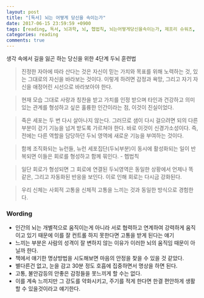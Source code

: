 ```yaml
---
layout: post
title: "[독서] 뇌는 어떻게 당신을 속이는가"
date: 2017-06-15 23:59:59 +0900
tags: [reading, 독서, 뇌과학, 뇌, 헵법칙, 뇌는어떻게당신을속이는가, 제프리 슈워츠, 레베카 글래딩]
categories: reading
comments: true
---
```

생각 속에서 길을 잃곤 하는 당신을 위한 4단계 두뇌 훈련법

> 진정한 자아에 따라 산다는 것은 자신이 믿는 가치와 목표를 위해 노력하는 것, 있는 그대로의 자신을 바라보는 것이다. 이렇게 하려면 감정과 욕망, 그리고 자기 자신을 애정어린 시선으로 바라보아야 한다.

> 현재 모습 그대로 사랑과 칭찬을 받고 가치를 인정 받으며 타인과 건강하고 의미 있는 관계를 형성하고 싶은 훌륭한 인간이라는 점, 이것이 진실이었다.

> 죽은 세포는 두 번 다시 살아나지 않는다. 그러므로 샘이 다시 걸으려면 되의 다른 부분이 걷기 기능을 넘겨 받도록 가르쳐야 한다. 바로 이것이 신경가소성이다. 즉, 전에는 다른 역할을 담당하던 두뇌 영역에 새로운 기능을 부여하는 것이다.

> 함께 조직화되는 뉴런들, 뉴런 세포집단(두뇌부분)이 동시에 활성화되는 일이 반복되면 이들은 회로를 형성하고 함께 묶인다. - 헵법칙

> 일단 회로가 형성되면 그 회로에 연결된 두뇌영역은 동일한 상황에서 언제나 똑 같은, 그리고 자동화된 반응을 보인다. 이로 인해 회로는 다시금 강화된다.

> 우리 신체는 사회적 고통을 신체적 고통을 느끼는 것과 동일한 방식으로 경험한다.


### Wording
* 인간의 뇌는 개별적으로 움직이는게 아니라 서로 협력하고 연계하여 강력하게 움직이고 있기 때문에 이를 잘 컨트롤 하지 못한다면 고통을 받게 된다는 얘기
* 느끼는 부분은 사람의 성격이 잘 변하지 않는 이유가 이러한 뇌의 움직임 때문이 아닐까 한다.
* 책에서 얘기한 명상방법을 시도해보면 마음의 안정을 찾을 수 있을 것 같았다.
* 별다른건 없고, 눈을 감고 30분 정도 호흡에 집중하면서 명상을 하면 된다.
* 고통, 불안감등의 안좋은 감정들을 못느끼게 할 수는 없다.
* 이를 계속 느끼지만 그 강도를 약화시키고, 주기를 적게 한다면 한결 편안하게 생활할 수 있을것이라고 얘기한다. 